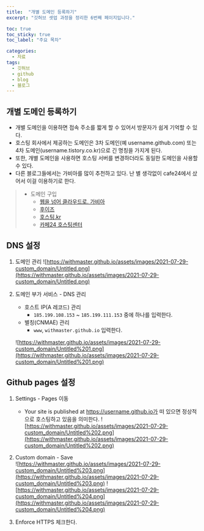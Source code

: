 ```yaml
---
title:  "개별 도메인 등록하기"
excerpt: "깃허브 셋업 과정을 정리한 6번째 페이지입니다."

toc: true
toc_sticky: true
toc_label: "주요 목차"

categories:
  - 자료
tags:
  - 깃허브
  - github
  - blog
  - 블로그
---
```


## 개별 도메인 등록하기
* 개별 도메인을 이용하면 접속 주소를 짧게 할 수 있어서 방문자가 쉽게 기억할 수 있다.
* 호스팅 회사에서 제공하는 도메인은 3차 도메인(예 username.github.com) 또는 4차 도메인(username.tistory.co.kr)으로 긴 명칭을 가지게 된다.
* 또한, 개별 도메인을 사용하면 호스팅 서버를 변경하더라도 동일한 도메인을 사용할 수 있다.
* 다른 블로그들에서는 가비아를 많이 추천하고 있다. 난 별 생각없이 cafe24에서 샀어서 이걸 이용하기로 한다.
>* 도메인 구입
>    * [웹을 넘어 클라우드로. 가비아](https://www.gabia.com/)
>    * [후이즈](https://domain.whois.co.kr/)
>    * [호스팅.kr](https://www.hosting.kr/)
>    * [카페24 호스팅센터](https://hosting.cafe24.com/)


## DNS 설정

1. 도메인 관리
    ![https://withmaster.github.io/assets/images/2021-07-29-custom_domain/Untitled.png](https://withmaster.github.io/assets/images/2021-07-29-custom_domain/Untitled.png)

2. 도메인 부가 서비스 - DNS 관리 
    - 호스트 IP(A 레코드) 관리
      - `185.199.108.153` ~ `185.199.111.153` 중에 하나를 입력한다.
    - 별칭(CNMAE) 관리
      - `www`, `withmaster.github.io` 입력한다.

    ![https://withmaster.github.io/assets/images/2021-07-29-custom_domain/Untitled%201.png](https://withmaster.github.io/assets/images/2021-07-29-custom_domain/Untitled%201.png)

## Github pages 설정

1. Settings - Pages 이동
    * Your site is published at https://username.github.io가 떠 있으면 정상적으로 호스팅하고 있음을 의미한다.
    ![https://withmaster.github.io/assets/images/2021-07-29-custom_domain/Untitled%202.png](https://withmaster.github.io/assets/images/2021-07-29-custom_domain/Untitled%202.png)

2. Custom domain - Save  
    ![https://withmaster.github.io/assets/images/2021-07-29-custom_domain/Untitled%203.png](https://withmaster.github.io/assets/images/2021-07-29-custom_domain/Untitled%203.png)
    ![https://withmaster.github.io/assets/images/2021-07-29-custom_domain/Untitled%204.png](https://withmaster.github.io/assets/images/2021-07-29-custom_domain/Untitled%204.png)

3. Enforce HTTPS 체크한다.
